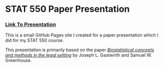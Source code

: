 # STAT 550 Paper Presentation

### [<u>Link To Presentation</u>](https://hotz1.github.io/stat-550-paper-presentation/presentation.html)

This is a small GitHub Pages site I created for a paper presentation which I did for my STAT 550 course.

This presentation is primarily based on the paper [*Biostatistical concepts and methods in the legal setting*](https://onlinelibrary.wiley.com/doi/10.1002/sim.4780141505) by Joseph L. Gastwirth and Samuel W. Greenhouse. 
